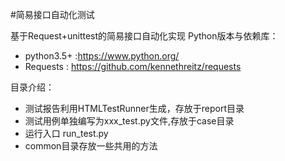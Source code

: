 #简易接口自动化测试

基于Request+unittest的简易接口自动化实现
Python版本与依赖库：
- python3.5+ :https://www.python.org/
- Requests : https://github.com/kennethreitz/requests

目录介绍：
* 测试报告利用HTMLTestRunner生成，存放于report目录
* 测试用例单独编写为xxx_test.py文件,存放于case目录
* 运行入口 run_test.py
* common目录存放一些共用的方法

